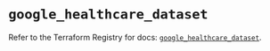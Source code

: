 # `google_healthcare_dataset`

Refer to the Terraform Registry for docs: [`google_healthcare_dataset`](https://registry.terraform.io/providers/hashicorp/google/6.23.0/docs/resources/healthcare_dataset).
